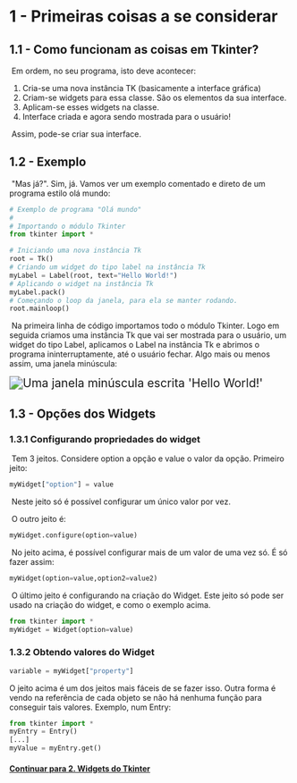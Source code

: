 # 1 - Primeiras coisas a se considerar

## 1.1 - Como funcionam as coisas em Tkinter?

​	Em ordem, no seu programa, isto deve acontecer:

1. Cria-se uma nova instância TK (basicamente a interface gráfica)
2. Criam-se widgets para essa classe. São os elementos da sua interface.
3. Aplicam-se esses widgets na classe.
4. Interface criada e agora sendo mostrada para o usuário!

​	Assim, pode-se criar sua interface.

## 1.2 - Exemplo

​	"Mas já?". Sim, já. Vamos ver um exemplo comentado e direto de um programa estilo olá mundo:

```python
# Exemplo de programa "Olá mundo"
#
# Importando o módulo Tkinter
from tkinter import *

# Iniciando uma nova instância Tk
root = Tk()
# Criando um widget do tipo label na instância Tk
myLabel = Label(root, text="Hello World!")
# Aplicando o widget na instância Tk
myLabel.pack()
# Começando o loop da janela, para ela se manter rodando.
root.mainloop()

```

​	Na primeira linha de código importamos todo o módulo Tkinter. Logo em seguida criamos uma instância Tk que vai ser mostrada para o usuário, um widget do tipo Label, aplicamos o Label na instância Tk e abrimos o programa ininterruptamente, até o usuário fechar. Algo mais ou menos assim, uma janela minúscula:

<img src="G:\tknutshell.github.io\pt_BR\1.2.PNG" alt="Uma janela minúscula escrita 'Hello World!'" style="zoom:150%;" />

## 1.3 - Opções dos Widgets

### 1.3.1 Configurando propriedades do widget

​	Tem 3 jeitos. Considere option a opção e value o valor da opção. Primeiro jeito:

```python
myWidget["option"] = value
```

​	Neste jeito só é possível configurar um único valor por vez.

​	O outro jeito é:

```python
myWidget.configure(option=value)
```

​	No jeito acima, é possível configurar mais de um valor de uma vez só. É só fazer assim:

```python
myWidget(option=value,option2=value2)
```

​	O último jeito é configurando na criação do Widget. Este jeito só pode ser usado na criação do widget, e como o exemplo acima.

```python
from tkinter import *
myWidget = Widget(option=value)
```

### 1.3.2 Obtendo valores do Widget

```python
variable = myWidget["property"]
```

O jeito acima é um dos jeitos mais fáceis de se fazer isso. Outra forma é vendo na referência de cada objeto se não há nenhuma função para conseguir tais valores. Exemplo, num Entry:

```python
from tkinter import *
myEntry = Entry()
[...]
myValue = myEntry.get()
```



#### [Continuar para 2. Widgets do Tkinter](2.md)